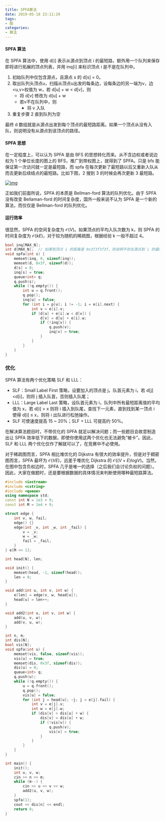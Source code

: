 ```yaml
---
title: SPFA算法
date: 2019-05-18 23:11:29
tags:
- 图
categories:
- 算法
---
```




#### SPFA 算法

在 SPFA 算法中，使用 d[i] 表示从源点到顶点 i 的最短路，额外用一个队列来保存即将进行拓展的顶点列表，并用 inq[i] 来标识顶点 i 是不是在队列中。

1. 初始队列中仅包含源点，且源点 s 的 d[s] = 0。
2. 取出队列头顶点u，扫描从顶点u出发的每条边，设每条边的另一端为v，边 <u,v>权值为 w，若 d[u] + w < d[v]，则
   - 将 d[v] 修改为 d[u] + w
   - 若v不在队列中，则
     - 将 v 入队
3. 重复步骤 2 直到队列为空

最终 d 数组就是从源点出发到每个顶点的最短路距离。如果一个顶点从没有入队，则说明没有从源点到该顶点的路径。



#### SPFA 思想

在一定程度上，可以认为 SPFA 是由 BFS 的思想转化而来。从不含边权或者说边权为 1 个单位长度的图上的 BFS，推广到带权图上，就得到了 SPFA。只是 bfs 能保证第一次访问就一定是最短路，而 spfa 在每次更新了最短路以后又重新入队从而去更新后续结点的最短路。比如下图，2 搜到 3 的时候会再次更新 3 最短路。

[![img](https://res.jisuanke.com/img/upload/20180227/c786e72cb689e6b17b86eb4b57457c7952b6883f.png)](https://res.jisuanke.com/img/upload/20180227/c786e72cb689e6b17b86eb4b57457c7952b6883f.png)

正如我们前面所说，SPFA 的本质是 Bellman-ford 算法的队列优化。由于 SPFA 没有改变 Bellaman-ford 的时间复杂度，国外一般来说不认为 SPFA 是一个新的算法，而仅仅是 Bellman-ford 的队列优化。



#### 运行效率

很显然，SPFA 的空间复杂度为 $\mathcal{O}(V)$。如果顶点的平均入队次数为 k，则 SPFA 的时间复杂度为 $\mathcal{O}(kE)$，对于较为随机的稀疏图，根据经验 k 一般不超过 4。



```c++
bool inq[MAX_N];
int d[MAX_N];  // 如果到顶点 i 的距离是 0x3f3f3f3f，则说明不存在源点到 i 的最短路
void spfa(int s) {
    memset(inq, 0, sizeof(inq));
    memset(d, 0x3f, sizeof(d));
    d[s] = 0;
    inq[s] = true;
    queue<int> q;
    q.push(s);
    while (!q.empty()) {
        int u = q.front();
        q.pop();
        inq[u] = false;
        for (int i = p[u]; i != -1; i = e[i].next) {
            int v = e[i].v;
            if (d[u] + e[i].w < d[v]) {
                d[v] = d[u] + e[i].w;
                if (!inq[v]) {
                    q.push(v);
                    inq[v] = true;
                }
            }
        }
    }
}
```



### 优化

SPFA 算法有两个优化策略 SLF 和 LLL：

- SLF：Small Label First 策略，设要加入的顶点是 j，队首元素为 i，若 d[j]<d[i]，则将 j 插入队首，否则插入队尾；
- LLL：Large Label Last 策略，设队首元素为 i，队列中所有最短距离值的平均值为 x，若 d[i] > x 则将 i 插入到队尾，查找下一元素，直到找到某一顶点 i 使得 d[i] ≤ x，则将 i 出队进行松弛操作。
- SLF 可使速度提高 15 ~ 20%；SLF + LLL 可提高约 50%。

在解决算法题目时，不带优化的 SPFA 就足以解决问题；而一些题目会故意制造出让 SPFA 效率低下的数据，即使你使用这两个优化也无法避免“被卡”。因此，SLF 和 LLL 两个优化仅作了解就可以了，在竞赛中不必使用。

对于稀疏图而言，SPFA 相比堆优化的 Dijkstra 有很大的效率提升，但是对于稠密图而言，SPFA 最坏为 $\mathcal{O}(VE)$，远差于堆优化 Dijkstra 的 $\mathcal{O}((V+E)logV)$。当然，在图中包含负权边时，SPFA 几乎是唯一的选择（之后我们会讨论负权的问题）。因此，大家在做题时，还是要根据数据的具体情况来判断使用哪种最短路算法。









```c++
#include <iostream>
#include <cstring>
#include <queue>
using namespace std;
const int N = 1e3 + 9;
const int M = 1e4 + 9;

struct edge {
    int v, w, fail;
    edge() {}
    edge(int _v, int _w, int _fail) {
        v = _v;
        w = _w;
        fail = _fail;
    }
} e[M << 1];

int head[N], len;

void init() {
    memset(head, -1, sizeof(head));
    len = 0;
}

void add(int u, int v, int w) {
    e[len] = edge(v, w, head[u]);
    head[u] = len++;
}

void add2(int u, int v, int w) {
    add(u, v, w);
    add(v, u, w);
}

int n, m;
int dis[N];
bool vis[N];
void spfa(int u) {
    memset(vis, false, sizeof(vis));
    vis[u] = true;
    memset(dis, 0x3f, sizeof(dis));
    dis[u] = 0;
    queue<int> q;
    q.push(u);
    while (!q.empty()) {
        u = q.front();
        q.pop();
        vis[u] = false;
        for (int j = head[u]; ~j; j = e[j].fail) {
            int v = e[j].v;
            int w = e[j].w;
            if (dis[v] > dis[u] + w) {
                dis[v] = dis[u] + w;
                if (!vis[v]) {
                    q.push(v);
                    vis[v] = true;
                }
            }
        }
    }
}

int main() {
    init();
    int u, v, w;
    cin >> n >> m;
    while (m--) {
        cin >> u >> v >> w;
        add2(u, v, w);
    }
    spfa(1);
    cout << dis[n] << endl;
    return 0;
}
```

